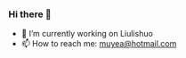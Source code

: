 ### Hi there 👋

<!--
**moyea/moyea** is a ✨ _special_ ✨ repository because its `README.md` (this file) appears on your GitHub profile.

Here are some ideas to get you started:
-->
- 🔭 I’m currently working on Liulishuo
- 📫 How to reach me: muyea@hotmail.com

